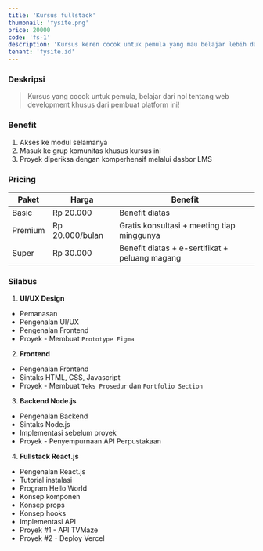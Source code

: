```yaml
---
title: 'Kursus fullstack'
thumbnail: 'fysite.png'
price: 20000
code: 'fs-1'
description: 'Kursus keren cocok untuk pemula yang mau belajar lebih dalam tentang dunia perwebsitean'
tenant: 'fysite.id'
---
```


### Deskripsi
> Kursus yang cocok untuk pemula, belajar dari nol tentang web development khusus dari pembuat platform ini!


### Benefit
1. Akses ke modul selamanya
2. Masuk ke grup komunitas khusus kursus ini
3. Proyek diperiksa dengan komperhensif melalui dasbor LMS


### Pricing
| Paket   | Harga           | Benefit                                        |
|---------|-----------------|------------------------------------------------|
| Basic   | Rp 20.000       | Benefit diatas                                 |
| Premium | Rp 20.000/bulan | Gratis konsultasi + meeting tiap minggunya     |
| Super   | Rp 30.000       | Benefit diatas + e-sertifikat + peluang magang |

### Silabus
1. **UI/UX Design**
- Pemanasan
- Pengenalan UI/UX
- Pengenalan Frontend
- Proyek - Membuat `Prototype Figma`
2. **Frontend**
- Pengenalan Frontend
- Sintaks HTML, CSS, Javascript
- Proyek - Membuat `Teks Prosedur` dan `Portfolio Section`
3. **Backend Node.js**
- Pengenalan Backend
- Sintaks Node.js
- Implementasi sebelum proyek
- Proyek - Penyempurnaan API Perpustakaan
4. **Fullstack React.js**
- Pengenalan React.js
- Tutorial instalasi
- Program Hello World
- Konsep komponen
- Konsep props
- Konsep hooks
- Implementasi API
- Proyek #1 - API TVMaze
- Proyek #2 - Deploy Vercel

